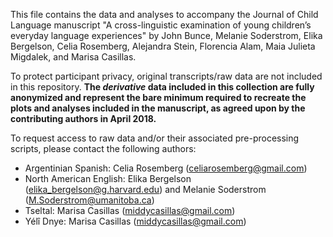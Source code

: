 This file contains the data and analyses to accompany the Journal of Child Language manuscript "A cross-linguistic examination of young children’s everyday language experiences" by John Bunce, Melanie Soderstrom, Elika Bergelson, Celia Rosemberg, Alejandra Stein, Florencia Alam, Maia Julieta Migdalek, and Marisa Casillas.

To protect participant privacy, original transcripts/raw data are not included in this repository. **The _derivative_ data included in this collection are fully anonymized and represent the bare minimum required to recreate the plots and analyses included in the manuscript, as agreed upon by the contributing authors in April 2018.**

To request access to raw data and/or their associated pre-processing scripts, please contact the following authors:

* Argentinian Spanish: Celia Rosemberg (celiarosemberg@gmail.com)
* North American English: Elika Bergelson (elika_bergelson@g.harvard.edu) and Melanie Soderstrom (M.Soderstrom@umanitoba.ca)
* Tseltal: Marisa Casillas (middycasillas@gmail.com)
* Yélî Dnye: Marisa Casillas (middycasillas@gmail.com)